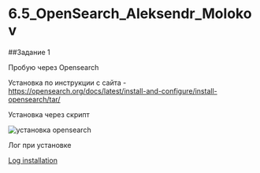# 6.5_OpenSearch_Aleksendr_Molokov

##Задание 1

Пробую через Opensearch

Установка по инструкции с сайта - https://opensearch.org/docs/latest/install-and-configure/install-opensearch/tar/

Установка через скрипт

![установка opensearch](https://user-images.githubusercontent.com/109212419/208756798-968fe99b-8cf1-47ab-89bb-fa2684d44c68.jpg)

Лог при установке

[Log installation](https://github.com/ALEMOLOKOV/6.5_OpenSearch_Aleksendr_Molokov/commit/a5b2079c0a7d94bc0da7a12ab06677f440400b18)

